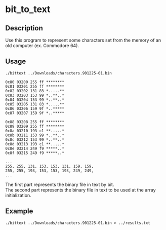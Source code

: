 # bit_to_text

## Description

Use this program to represent some characters set from the memory of an old computer (ex. Commodore 64).  

## Usage

```shell
./bittext ../Downloads/characters.901225-01.bin

0c80 03200 255 ff ********
0c81 03201 255 ff ********
0c82 03202 131 83 *.....**
0c83 03203 153 99 *..**..*
0c84 03204 153 99 *..**..*
0c85 03205 131 83 *.....**
0c86 03206 159 9f *..*****
0c87 03207 159 9f *..*****

0c88 03208 255 ff ********
0c89 03209 255 ff ********
0c8a 03210 193 c1 **.....*
0c8b 03211 153 99 *..**..*
0c8c 03212 153 99 *..**..*
0c8d 03213 193 c1 **.....*
0c8e 03214 249 f9 *****..*
0c8f 03215 249 f9 *****..*

...
255, 255, 131, 153, 153, 131, 159, 159, 
255, 255, 193, 153, 153, 193, 249, 249, 
...

```

The first part represents the binary file in text by bit.  
The second part represents the binary file in text to be used at the array initialization.

## Example

```shell
./bittext ../Downloads/characters.901225-01.bin > ../results.txt
```
